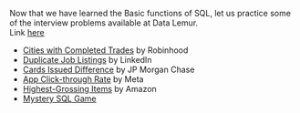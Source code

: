 Now that we have learned the Basic functions of SQL, let us practice some of the interview problems available at Data Lemur. <br/> Link [here](https://datalemur.com/questions?category=SQL)

* [Cities with Completed Trades](https://github.com/pankhuridata/15_days_of_sql/blob/main/Day_5/Practice.md#question-1) by Robinhood 
* [Duplicate Job Listings](https://github.com/pankhuridata/15_days_of_sql/blob/main/Day_5/Practice.md#question-2) by LinkedIn
* [Cards Issued Difference](https://github.com/pankhuridata/15_days_of_sql/blob/main/Day_5/Practice.md#question-3) by JP Morgan Chase
* [App Click-through Rate](https://github.com/pankhuridata/15_days_of_sql/blob/main/Day_5/Practice.md#question-4) by Meta
* [Highest-Grossing Items](https://github.com/pankhuridata/15_days_of_sql/blob/main/Day_5/Practice.md#question-5) by Amazon
* [Mystery SQL Game](https://github.com/pankhuridata/15_days_of_sql/blob/main/Day_5/Practice.md#question-6) 

